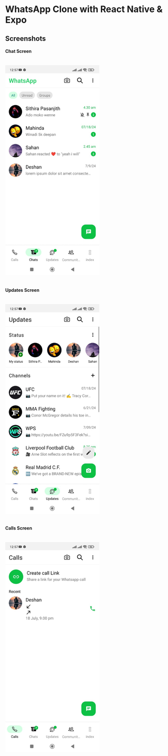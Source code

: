 # WhatsApp Clone with React Native & Expo

## Screenshots

#### Chat Screen

<br><img src="./assets/images/screenshots/Chat.jpg" alt="Chat Screenshot" width="300"/>

#### <br>Updates Screen

<br>
<div style="display: flex;">
  <img src="./assets/images/screenshots/Update1.jpg" alt="Update Screenshot" width="300"/>
</div>

#### <br>Calls Screen

<br>
<div style="display: flex;">
  <img src="./assets/images/screenshots/Calls.jpg" alt="Update Screenshot" width="300"/>
</div>